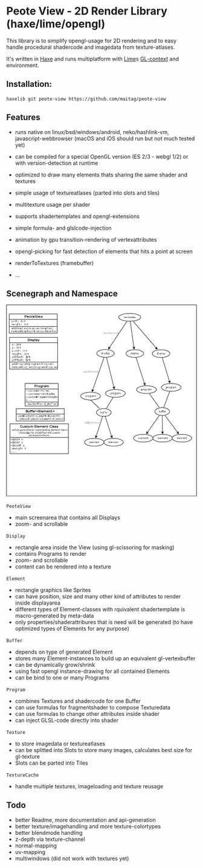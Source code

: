 # Peote View - 2D Render Library (haxe/lime/opengl)

This library is to simplify opengl-usage for 2D rendering and to easy  
handle procedural shadercode and imagedata from texture-atlases.
  
It's written in [Haxe](http://haxe.org) and runs multiplatform with [Lime](https://github.com/haxelime/lime)s [GL-context](https://github.com/haxelime/lime/tree/develop/src/lime/graphics/opengl) and environment.  

## Installation:
```
haxelib git peote-view https://github.com/maitag/peote-view
```


## Features

- runs native on linux/bsd/windows/android, neko/hashlink-vm, javascript-webbrowser
  (macOS and iOS should run but not much tested yet)  
- can be compiled for a special OpenGL version (ES 2/3 - webgl 1/2) or with version-detection at runtime
  
- optimized to draw many elements thats sharing the same shader and textures
- simple usage of textureatlases (parted into slots and tiles)
- multitexture usage per shader
- supports shadertemplates and opengl-extensions
- simple formula- and glslcode-injection
- animation by gpu transition-rendering of vertexattributes
- opengl-picking for fast detection of elements that hits a point at screen
- renderToTextures (framebuffer)
- ...


## Scenegraph and Namespace

![scenegraph](doc/PeoteView.png?raw=true)

`PeoteView`
- main screenarea that contains all Displays
- zoom- and scrollable


`Display`
- rectangle area inside the View (using gl-scissoring for masking)
- contains Programs to render
- zoom- and scrollable
- content can be rendered into a texture

	  
`Element`
- rectangle graphics like Sprites
- can have position, size and many other kind of attributes to render inside displayarea
- different types of Element-classes with rquivalent shadertemplate is macro-generated by meta-data
- only properties/shaderattribures that is need will be generated (to have optimized types of Elements for any purpose)


`Buffer`
- depends on type of generated Element
- stores many Element-instances to build up an equivalent gl-vertexbuffer
- can be dynamically grow/shrink
- using fast opengl instance-drawing for all contained Elements
- can be bind to one or many Programs 


`Program`
- combines Textures and shadercode for one Buffer
- can use formulas for fragmentshader to compose Texturedata 
- can use formulas to change other attributes inside shader
- can inject GLSL-code directly into shader


`Texture`
- to store imagedata or textureatlases
- can be splitted into Slots to store many images, calculates best size for gl-texture
- Slots can be parted into Tiles


`TextureCache`
- handle multiple textures, imageloading and texture reusage






## Todo
- better Readme, more documentation and api-generation
- better texture/imagehandling and more texture-colortypes
- better blendmode handling
- z-depth via texture-channel
- normal-mapping
- uv-mapping
- multiwindows (did not work with textures yet)